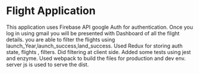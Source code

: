 # Flight Application
This application uses Firebase API google Auth for authentication.
Once you log in using gmail you will be presented with Dashboard of all the filght details.
you are able to filter the flights using launch_Year,launch_success,land_success.
Used Redux for storing auth state, flights , filters.
Did filtering at client side.
Added some tests using jest and enzyme.
Used webpack to build the files for production and dev env.
server js is used to serve the dist.







